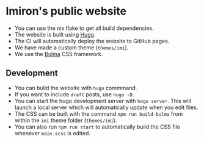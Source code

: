 # Imiron's public website

- You can use the nix flake to get all build dependencies.
- The website is built using [Hugo](https://gohugo.io/).
- The CI will automatically deploy the website to GitHub pages.
- We have made a custom theme (`themes/imi`).
- We use the [Bulma](https://bulma.io/) CSS framework.

## Development

- You can build the website with `hugo` commmand.
- If you want to include `draft` posts, use `hugo -D`.
- You can start the hugo development server with `hogo server`. This will launch a local server which will automatically update when you edit files.
- The CSS can be built with the command `npm run build-bulma` from within the `imi` theme folder (`themes/imi`).
- You can also run `npm run start` to automatically build the CSS file whenever `main.scss` is edited.
